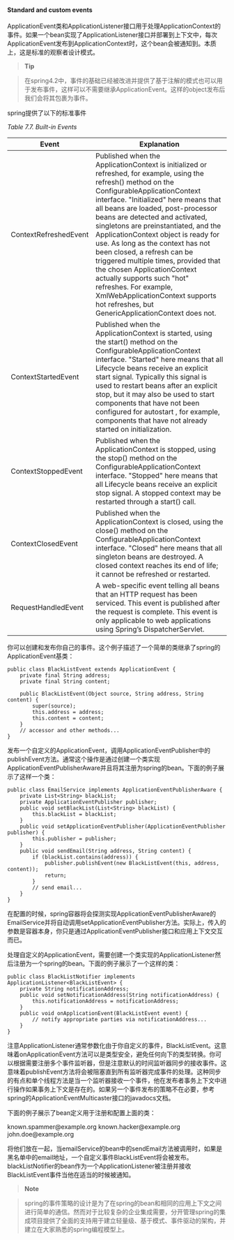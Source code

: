 #### Standard and custom events

ApplicationEvent类和ApplicationListener接口用于处理ApplicationContext的事件。如果一个bean实现了ApplicationListener接口并部署到上下文中，每次ApplicationEvent发布到ApplicationContext时，这个bean会被通知到。本质上，这是标准的观察者设计模式。

>**Tip**

>在spring4.2中，事件的基础已经被改进并提供了基于注解的模式也可以用于发布事件，这样可以不需要继承ApplicationEvent。这样的object发布后我们会将其包裹为事件。

spring提供了以下的标准事件

*Table 7.7. Built-in Events*

Event | Explanation
-- | --
ContextRefreshedEvent | Published when the ApplicationContext is initialized or refreshed, for example, using the refresh() method on the ConfigurableApplicationContext interface. "Initialized" here means that all beans are loaded, post-processor beans are detected and activated, singletons are preinstantiated, and the ApplicationContext object is ready for use. As long as the context has not been closed, a refresh can be triggered multiple times, provided that the chosen ApplicationContext actually supports such "hot" refreshes. For example, XmlWebApplicationContext supports hot refreshes, but GenericApplicationContext does not.
ContextStartedEvent | Published when the ApplicationContext is started, using the start() method on the ConfigurableApplicationContext interface. "Started" here means that all Lifecycle beans receive an explicit start signal. Typically this signal is used to restart beans after an explicit stop, but it may also be used to start components that have not been configured for autostart , for example, components that have not already started on initialization.
ContextStoppedEvent | Published when the ApplicationContext is stopped, using the stop() method on the ConfigurableApplicationContext interface. "Stopped" here means that all Lifecycle beans receive an explicit stop signal. A stopped context may be restarted through a start() call.
ContextClosedEvent | Published when the ApplicationContext is closed, using the close() method on the ConfigurableApplicationContext interface. "Closed" here means that all singleton beans are destroyed. A closed context reaches its end of life; it cannot be refreshed or restarted.
RequestHandledEvent | A web-specific event telling all beans that an HTTP request has been serviced. This event is published after the request is complete. This event is only applicable to web applications using Spring’s DispatcherServlet.

你可以创建和发布你自己的事件。这个例子描述了一个简单的类继承了spring的ApplicationEvent基类：

```
public class BlackListEvent extends ApplicationEvent {
    private final String address;
    private final String content;
    
    public BlackListEvent(Object source, String address, String content) {
        super(source);
        this.address = address;
        this.content = content;
    }
    // accessor and other methods...
}
```

发布一个自定义的ApplicationEvent，调用ApplicationEventPublisher中的publishEvent方法。通常这个操作是通过创建一个类实现ApplicationEventPublisherAware并且将其注册为spring的bean。下面的例子展示了这样一个类：

```
public class EmailService implements ApplicationEventPublisherAware {
    private List<String> blackList;
    private ApplicationEventPublisher publisher;
    public void setBlackList(List<String> blackList) {
        this.blackList = blackList;
    }
    public void setApplicationEventPublisher(ApplicationEventPublisher publisher) {
        this.publisher = publisher;
    }
    public void sendEmail(String address, String content) {
        if (blackList.contains(address)) {
            publisher.publishEvent(new BlackListEvent(this, address, content));
            return;
        }
        // send email...
    }
}
```

在配置的时候，spring容器将会探测实现ApplicationEventPublisherAware的EmailService并将自动调用setApplicationEventPublisher方法。实际上，传入的参数是容器本身，你只是通过ApplicationEventPublisher接口和应用上下文交互而已。

处理自定义的ApplicationEvent，需要创建一个类实现的ApplicationListener然后注册为一个spring的bean。下面的例子展示了一个这样的类：

```
public class BlackListNotifier implements ApplicationListener<BlackListEvent> {
    private String notificationAddress;
    public void setNotificationAddress(String notificationAddress) {
        this.notificationAddress = notificationAddress;
    }
    public void onApplicationEvent(BlackListEvent event) {
        // notify appropriate parties via notificationAddress...
    }
}
```

注意ApplicationListener通常参数化由于你自定义的事件，BlackListEvent。这意味着onApplicationEvent方法可以是类型安全，避免任何向下的类型转换。你可以根据需要注册多个事件监听器，但是注意默认的时间监听器同步的接收事件。这意味着publishEvent方法将会被阻塞直到所有监听器完成事件的处理。这种同步的有点和单个线程方法是当一个监听器接收一个事件，他在发布者事务上下文中进行操作如果事务上下文是存在的。如果另一个事件发布的策略不在必要，参考spring的ApplicationEventMulticaster接口的javadocs文档。

下面的例子展示了bean定义用于注册和配置上面的类：

<bean id="emailService" class="example.EmailService">
    <property name="blackList">
        <list>
            <value>known.spammer@example.org</value>
            <value>known.hacker@example.org</value>
            <value>john.doe@example.org</value>
        </list>
    </property>
    </bean>
    <bean id="blackListNotifier" class="example.BlackListNotifier">
        <property name="notificationAddress" value="blacklist@example.org"/>
    </bean>
</bean>

将他们放在一起，当emailService的bean中的sendEmail方法被调用时，如果是黑名单中的email地址，一个自定义事件BlackListEvent将会被发布。blackListNotifier的bean作为一个ApplicationListener被注册并接收BlackListEvent事件当他在适当的时候被通知。

>**Note**

>spring的事件策略的设计是为了在spring的bean和相同的应用上下文之间进行简单的通信。然而对于比较复杂的企业集成需要，分开管理spring的集成项目提供了全面的支持用于建立轻量级、基于模式、事件驱动的架构，并建立在大家熟悉的spring编程模型上。

